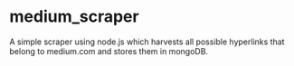 # medium_scraper
A simple scraper using node.js which harvests all possible hyperlinks that belong to medium.com and stores them in mongoDB.

